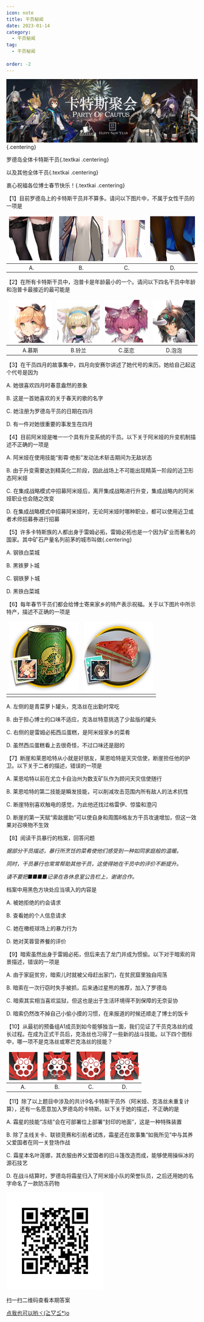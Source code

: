 ```yaml
---
icon: note
title: 干员秘闻
date: 2023-01-14
category:
  - 干员秘闻
tag:
  - 干员秘闻

order: -2
---
```


<style>
tr, td, th {
   border: none!important;
}
</style>

![](./res/ope_sec/topic.png) {.centering}

罗德岛全体卡特斯干员{.textkai .centering}

以及其他全体干员{.textkai .centering}

衷心祝福各位博士春节快乐！{.textkai .centering}

<!-- more -->

【1】目前罗德岛上的卡特斯干员并不算多。请问以下图片中，不属于女性干员的一项是

| ![](./res/ope_sec/q1_1.png) | ![](./res/ope_sec/q1_2.png) | ![](./res/ope_sec/q1_3.png) | ![](./res/ope_sec/q1_4.png) |
| :---: | :---: | :---: | :---: |
| A. | B. | C. | D. |

【2】在所有卡特斯干员中，泡普卡是年龄最小的一个。请问以下四名干员中年龄和泡普卡最接近的最可能是

| ![](./res/ope_sec/q2_1.png) | ![](./res/ope_sec/q2_2.png) | ![](./res/ope_sec/q2_3.png) | ![](./res/ope_sec/q2_4.png) |
| :---: | :---: | :---: | :---: |
| A.慕斯 | B.铃兰 | C.巫恋 | D.泡泡 |

【3】在干员四月的故事集中，四月向安赛尔讲述了她代号的来历。她给自己起这个代号是因为

A. 她很喜欢四月时春意盎然的景象

B. 这是一首她喜欢的关于春天的歌的名字

C. 她注册为罗德岛干员的日期在四月

D. 有一件对她很重要的事发生在四月

【4】目前阿米娅是唯一一个具有升变系统的干员。以下关于阿米娅的升变机制描述不正确的一项是

A. 阿米娅在使用技能“影霄·绝影”发动法术斩击期间为无敌状态

B. 由于升变需要达到精英化二阶段，因此战场上不可能出现精英一阶段的近卫形态阿米娅

C. 在集成战略模式中招募阿米娅后，离开集成战略进行升变，集成战略内的阿米娅职业也会随之改变

D. 在集成战略模式中招募阿米娅时，无论阿米娅时哪种职业，都可以使用近卫或者术师招募券进行招募

【5】许多卡特斯族的人都出身于雷姆必拓，雷姆必拓也是一个因为矿业而著名的国家。其中矿石产量名列前茅的城市叫做{.centering}

A. 钢铁白菜城

B. 黑铁萝卜城

C. 钢铁萝卜城

D. 黑铁白菜城

【6】每年春节干员们都会给博士寄来家乡的特产表示祝福。关于以下图片中所示特产，描述不正确的一项是

| ![](./res/ope_sec/q6_1.png) | ![](./res/ope_sec/q6_2.png) |
| :---: | :---: |
| | |

A. 左侧的是青菜萝卜罐头，克洛丝在出勤时常吃

B. 由于担心博士的口味不适应，克洛丝特意挑选了少盐版的罐头

C. 右侧的是雷姆必拓西瓜蛋糕，是阿米娅家乡的菜肴

D. 虽然西瓜蛋糕看上去很奇怪，不过口味还是甜的

【7】断崖和莱恩哈特从小就是好朋友，莱恩哈特是天灾信使，断崖担任他的护卫。以下关于二者的描述，错误的一项是

A. 莱恩哈特以前在尤立卡自治州为数支矿队作为顾问天灾信使随行

B. 莱恩哈特的第二技能是瞬发技能，可以削减攻击范围内所有敌人的法术抗性

C. 断崖特别喜欢触电的感觉，为此他还找过格雷伊、惊蛰和澄闪

D. 断崖的第一天赋“索敌援助”可以使自身和周围8格友方干员攻速增加，但这一效果对召唤物不生效

【8】阅读干员暴行的档案，回答问题

*据部分干员描述，暴行所烹饪的菜肴使他们感受到一种如同家庭般的温暖。*

*同时，干员暴行也常常帮助其他干员，这使得她在干员中的评价不断提升。*

*请不要把■■■■记录在各休息室公告栏上，谢谢合作。*

档案中用黑色方块处应当填入的内容是

A. 被她拒绝的约会请求

B. 查看她的个人信息请求

C. 她在橄榄球场上的暴力行为

D. 她对芙蓉营养餐的评价

【9】暗索虽然出身于雷姆必拓，但后来去了龙门并成为惯偷。以下对于暗索的背景描述，错误的一项是

A. 由于家庭贫穷，暗索儿时就被父母赶出家门，在贫民窟里独自闯荡

B. 暗索在一次行窃时失手被抓，后来通过星熊的推荐，加入了罗德岛

C. 暗索其实相当喜欢监狱，但这也是出于生活环境得不到保障的无奈妥协

D. 暗索仍然改不掉自己小偷小摸的习惯，在来报道的时候还顺走了博士的饭卡

【10】从最初的预备组A1成员到如今能够独当一面，我们见证了干员克洛丝的成长过程。在成为正式干员后，克洛丝也习得了一些新的战斗技能。以下四个图标中，哪一项不是克洛丝或寒芒克洛丝的技能？

| ![](./res/ope_sec/q10_1.png) | ![](./res/ope_sec/q10_2.png) | ![](./res/ope_sec/q10_3.png) | ![](./res/ope_sec/q10_4.png) |
| :---: | :---: | :---: | :---: |
| A. | B. | C. | D. |

【11】除了以上题目中涉及的共计9名卡特斯干员外（阿米娅、克洛丝未重复计算），还有一名愿意加入罗德岛的卡特斯。以下关于她的描述，不正确的是

A. 霜星的技能“冻结”会在可部署位上部署“封印的地面”，这是一种特殊装置

B. 除了主线关卡、联锁竞赛和引航者试炼，霜星还在故事集“如我所见”中与其养父爱国者在同一关登场作战

C. 霜星本名叶莲娜，其衣服由养父爱国者的旧斗篷改造而成，能够使用操纵冰的源石技艺

D. 在战斗结算时，罗德岛将霜星归入了阿米娅小队的荣誉队员，之后还用她的名字命名了一款防冻药物

![](./res/ope_sec/answer.jpg)

扫一扫二维码查看本期答案

[点我也可以哟ヾ(≧▽≦*)o](https://www.wjx.cn/vm/OhX0W4x.aspx)
<eod />

<ArticleAd />